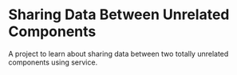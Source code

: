 # Sharing Data Between Unrelated Components

A project to learn about sharing data between two totally unrelated components using service.
